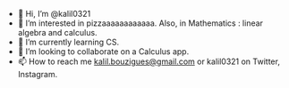 - 👋 Hi, I’m @kalil0321
- 👀 I’m interested in pizzaaaaaaaaaaaa. Also, in Mathematics : linear algebra and calculus.
- 🌱 I’m currently learning CS.
- 💞️ I’m looking to collaborate on a Calculus app.
- 📫 How to reach me kalil.bouzigues@gmail.com or kalil0321 on Twitter, Instagram.

<!---
kalil0321/kalil0321 is a ✨ special ✨ repository because its `README.md` (this file) appears on your GitHub profile.
You can click the Preview link to take a look at your changes.
--->
